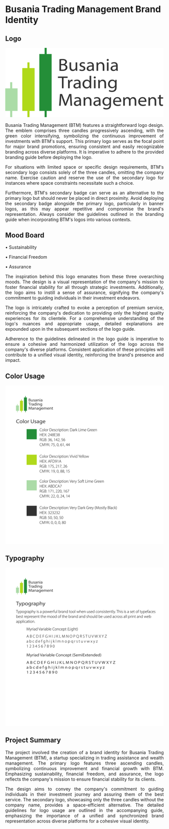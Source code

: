 # Busania Trading Management Brand Identity

## Logo
![BTM_Final_Logo-01.jpg](BTM_Final_Logo.png)
<p align = "justify">
Busania Trading Management (BTM) features a straightforward logo design. The emblem comprises three candles progressively ascending, with the green color intensifying, symbolizing the continuous improvement of investments with BTM's support. This primary logo serves as the focal point for major brand promotions, ensuring consistent and easily recognizable branding across diverse platforms. It is imperative to adhere to the provided branding guide before deploying the logo.
</p>
<p align = "justify">
For situations with limited space or specific design requirements, BTM's secondary logo consists solely of the three candles, omitting the company name. Exercise caution and reserve the use of the secondary logo for instances where space constraints necessitate such a choice.
</p>
<p align = "justify">
Furthermore, BTM's secondary badge can serve as an alternative to the primary logo but should never be placed in direct proximity. Avoid deploying the secondary badge alongside the primary logo, particularly in banner logos, as this may appear repetitive and compromise the brand's representation. Always consider the guidelines outlined in the branding guide when incorporating BTM's logos into various contexts.
</p>

## Mood Board
<p align = "justify">
• Sustainability
  
• Financial Freedom

• Assurance
</p>
<p align = "justify">
The inspiration behind this logo emanates from these three overarching moods. The design is a visual representation of the company's mission to foster financial stability for all through strategic investments. Additionally, the logo aims to instill a sense of assurance, signifying the company's commitment to guiding individuals in their investment endeavors.
</p>
<p align = "justify">
The logo is intricately crafted to evoke a perception of premium service, reinforcing the company's dedication to providing only the highest quality experiences for its clientele. For a comprehensive understanding of the logo's nuances and appropriate usage, detailed explanations are expounded upon in the subsequent sections of the logo guide.
</p>
<p align = "justify">
Adherence to the guidelines delineated in the logo guide is imperative to ensure a cohesive and harmonized utilization of the logo across the company's diverse platforms. Consistent application of these principles will contribute to a unified visual identity, reinforcing the brand's presence and impact.
</p>

## Color Usage
![ColorUsage](BTM_Logo_Guide3-04.jpg)

## Typography
![Typography](BTM_Logo_Guide4-05.jpg)

## Project Summary
<p align = "justify">
The project involved the creation of a brand identity for Busania Trading Management (BTM), a startup specializing in trading assistance and wealth management. The primary logo features three ascending candles, symbolizing continuous improvement and financial growth with BTM. Emphasizing sustainability, financial freedom, and assurance, the logo reflects the company's mission to ensure financial stability for its clients.
</p>
<p align = "justify">
The design aims to convey the company's commitment to guiding individuals in their investment journey and assuring them of the best service. The secondary logo, showcasing only the three candles without the company name, provides a space-efficient alternative. The detailed guidelines for logo usage are outlined in the accompanying guide, emphasizing the importance of a unified and synchronized brand representation across diverse platforms for a cohesive visual identity.
</p>
